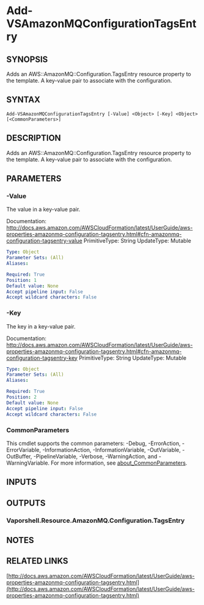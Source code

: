 # Add-VSAmazonMQConfigurationTagsEntry

## SYNOPSIS
Adds an AWS::AmazonMQ::Configuration.TagsEntry resource property to the template.
A key-value pair to associate with the configuration.

## SYNTAX

```
Add-VSAmazonMQConfigurationTagsEntry [-Value] <Object> [-Key] <Object> [<CommonParameters>]
```

## DESCRIPTION
Adds an AWS::AmazonMQ::Configuration.TagsEntry resource property to the template.
A key-value pair to associate with the configuration.

## PARAMETERS

### -Value
The value in a key-value pair.

Documentation: http://docs.aws.amazon.com/AWSCloudFormation/latest/UserGuide/aws-properties-amazonmq-configuration-tagsentry.html#cfn-amazonmq-configuration-tagsentry-value
PrimitiveType: String
UpdateType: Mutable

```yaml
Type: Object
Parameter Sets: (All)
Aliases:

Required: True
Position: 1
Default value: None
Accept pipeline input: False
Accept wildcard characters: False
```

### -Key
The key in a key-value pair.

Documentation: http://docs.aws.amazon.com/AWSCloudFormation/latest/UserGuide/aws-properties-amazonmq-configuration-tagsentry.html#cfn-amazonmq-configuration-tagsentry-key
PrimitiveType: String
UpdateType: Mutable

```yaml
Type: Object
Parameter Sets: (All)
Aliases:

Required: True
Position: 2
Default value: None
Accept pipeline input: False
Accept wildcard characters: False
```

### CommonParameters
This cmdlet supports the common parameters: -Debug, -ErrorAction, -ErrorVariable, -InformationAction, -InformationVariable, -OutVariable, -OutBuffer, -PipelineVariable, -Verbose, -WarningAction, and -WarningVariable. For more information, see [about_CommonParameters](http://go.microsoft.com/fwlink/?LinkID=113216).

## INPUTS

## OUTPUTS

### Vaporshell.Resource.AmazonMQ.Configuration.TagsEntry
## NOTES

## RELATED LINKS

[http://docs.aws.amazon.com/AWSCloudFormation/latest/UserGuide/aws-properties-amazonmq-configuration-tagsentry.html](http://docs.aws.amazon.com/AWSCloudFormation/latest/UserGuide/aws-properties-amazonmq-configuration-tagsentry.html)

